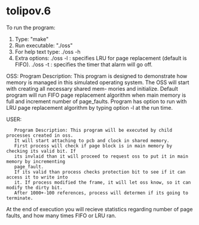 # tolipov.6

To run the program:

1. Type: "make"
2. Run executable: "./oss"
3. For help text type: ./oss -h
4. Extra options:
	./oss -l : specifies LRU for page replacement (default is FIFO).
	./oss -t : specifies the timer that alarm will go off.

OSS:
       Program Description: This program is designed to demonstrate how memory is managed in
       this simulated operating system. The OSS will start with creating all necessary shared mem-
       mories and initialize. Default program will run FIFO page replacement algorithm when main
       memory is full and increment number of page_faults. Program has option to run with LRU page
       replacement algorithm by typing option -l at the run time.
  
USER:

       Program Description: This program will be executed by child processes created in oss.
       It will start attaching to pcb and clock in shared memory.
       First process will check if page block is in main memory by checking its valid bit. If
       its invlaid than it will proceed to request oss to put it in main memory by incrementing
       page_fault.
       If its valid than process checks protection bit to see if it can access it to write into
       it. If process modified the frame, it will let oss know, so it can modify the dirty bit.
	   After 1000+-100 references, process will determen if its going to terminate.

At the end of execution you will recieve statistics regarding number of page faults, and how many
times FIFO or LRU ran.
 

